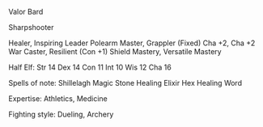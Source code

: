 
Valor Bard

Sharpshooter

Healer, Inspiring Leader
Polearm Master, Grappler (Fixed)
Cha +2, Cha +2
War Caster, Resilient (Con +1)
Shield Mastery, Versatile Mastery

Half Elf:
  Str 14
  Dex 14
  Con 11
  Int 10
  Wis 12
  Cha 16

Spells of note:
  Shillelagh
  Magic Stone
  Healing Elixir
  Hex
  Healing Word

Expertise: Athletics, Medicine

Fighting style: Dueling, Archery

